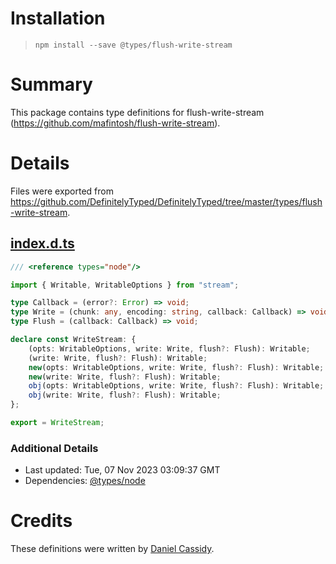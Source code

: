 # Installation
> `npm install --save @types/flush-write-stream`

# Summary
This package contains type definitions for flush-write-stream (https://github.com/mafintosh/flush-write-stream).

# Details
Files were exported from https://github.com/DefinitelyTyped/DefinitelyTyped/tree/master/types/flush-write-stream.
## [index.d.ts](https://github.com/DefinitelyTyped/DefinitelyTyped/tree/master/types/flush-write-stream/index.d.ts)
````ts
/// <reference types="node"/>

import { Writable, WritableOptions } from "stream";

type Callback = (error?: Error) => void;
type Write = (chunk: any, encoding: string, callback: Callback) => void;
type Flush = (callback: Callback) => void;

declare const WriteStream: {
    (opts: WritableOptions, write: Write, flush?: Flush): Writable;
    (write: Write, flush?: Flush): Writable;
    new(opts: WritableOptions, write: Write, flush?: Flush): Writable;
    new(write: Write, flush?: Flush): Writable;
    obj(opts: WritableOptions, write: Write, flush?: Flush): Writable;
    obj(write: Write, flush?: Flush): Writable;
};

export = WriteStream;

````

### Additional Details
 * Last updated: Tue, 07 Nov 2023 03:09:37 GMT
 * Dependencies: [@types/node](https://npmjs.com/package/@types/node)

# Credits
These definitions were written by [Daniel Cassidy](https://github.com/djcsdy).
